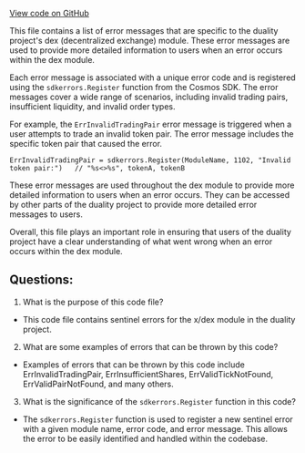 [View code on GitHub](https://github.com/duality-labs/duality/dex/types/errors.go)

This file contains a list of error messages that are specific to the duality project's dex (decentralized exchange) module. These error messages are used to provide more detailed information to users when an error occurs within the dex module. 

Each error message is associated with a unique error code and is registered using the `sdkerrors.Register` function from the Cosmos SDK. The error messages cover a wide range of scenarios, including invalid trading pairs, insufficient liquidity, and invalid order types. 

For example, the `ErrInvalidTradingPair` error message is triggered when a user attempts to trade an invalid token pair. The error message includes the specific token pair that caused the error. 

```
ErrInvalidTradingPair = sdkerrors.Register(ModuleName, 1102, "Invalid token pair:")   // "%s<>%s", tokenA, tokenB
```

These error messages are used throughout the dex module to provide more detailed information to users when an error occurs. They can be accessed by other parts of the duality project to provide more detailed error messages to users. 

Overall, this file plays an important role in ensuring that users of the duality project have a clear understanding of what went wrong when an error occurs within the dex module.
## Questions: 
 1. What is the purpose of this code file?
- This code file contains sentinel errors for the x/dex module in the duality project.

2. What are some examples of errors that can be thrown by this code?
- Examples of errors that can be thrown by this code include ErrInvalidTradingPair, ErrInsufficientShares, ErrValidTickNotFound, ErrValidPairNotFound, and many others.

3. What is the significance of the `sdkerrors.Register` function in this code?
- The `sdkerrors.Register` function is used to register a new sentinel error with a given module name, error code, and error message. This allows the error to be easily identified and handled within the codebase.